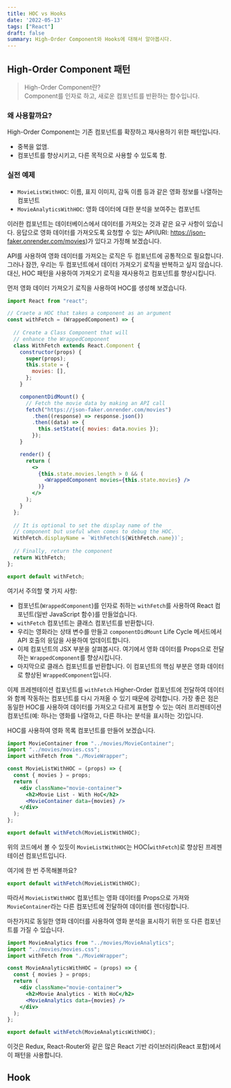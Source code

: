 ```yaml
---
title: HOC vs Hooks
date: '2022-05-13'
tags: ["React"]
draft: false
summary: High-Order Component와 Hooks에 대해서 알아봅시다.
---
```


## High-Order Component 패턴

> High-Order Component란?<br />
> Component를 인자로 하고, 새로운 컴포넌트를 반환하는 함수입니다.

### 왜 사용할까요?

High-Order Component는 기존 컴포넌트를 확장하고 재사용하기 위한 패턴입니다.

- 중복을 없앰.
- 컴포넌트를 향상시키고, 다른 목적으로 사용할 수 있도록 함.

### 실전 예제

- `MovieListWithHOC`: 이름, 표지 이미지, 감독 이름 등과 같은 영화 정보를 나열하는 컴포넌트
- `MovieAnalyticsWithHOC`: 영화 데이터에 대한 분석을 보여주는 컴포넌트

이러한 컴포넌트는 데이터베이스에서 데이터를 가져오는 것과 같은 요구 사항이 있습니다. 응답으로 영화 데이터를 가져오도록 요청할 수 있는 API(URI: https://json-faker.onrender.com/movies)가 있다고 가정해 보겠습니다.

API를 사용하여 영화 데이터를 가져오는 로직은 두 컴포넌트에 공통적으로 필요합니다. 그러나 잠깐, 우리는 두 컴포넌트에서 데이터 가져오기 로직을 반복하고 싶지 않습니다. 대신, HOC 패턴을 사용하여 가져오기 로직을 재사용하고 컴포넌트를 향상시킵니다.

먼저 영화 데이터 가져오기 로직을 ​​사용하여 HOC를 생성해 보겠습니다.

```jsx
import React from "react";

// Craete a HOC that takes a component as an argument
const withFetch = (WrappedComponent) => {
    
  // Create a Class Component that will
  // enhance the WrappedComponent 
  class WithFetch extends React.Component {
    constructor(props) {
      super(props);
      this.state = {
        movies: [],
      };
    }

    componentDidMount() {
      // Fetch the movie data by making an API call  
      fetch("https://json-faker.onrender.com/movies")
        .then((response) => response.json())
        .then((data) => {
          this.setState({ movies: data.movies });
        });
    }

    render() {
      return (
        <>
          {this.state.movies.length > 0 && (
            <WrappedComponent movies={this.state.movies} />
          )}
        </>
      );
    }
  };
  
  // It is optional to set the display name of the
  // component but useful when comes to debug the HOC.
  WithFetch.displayName = `WithFetch(${WithFetch.name})`;
  
  // Finally, return the component
  return WithFetch;
};

export default withFetch;
```

여기서 주의할 몇 가지 사항:

- 컴포넌트(`WrappedComponent`)를 인자로 취하는 `withFetch`를 사용하여 React 컴포넌트(일반 JavaScript 함수)를 만들었습니다.
- `withFetch` 컴포넌트는 클래스 컴포넌트를 반환합니다.
- 우리는 영화라는 상태 변수를 만들고 `componentDidMount` Life Cycle 메서드에서 API 호출의 응답을 사용하여 업데이트합니다.
- 이제 컴포넌트의 JSX 부분을 살펴봅시다. 여기에서 영화 데이터를 Props으로 전달하는 `WrappedComponent`를 향상시킵니다.
- 마지막으로 클래스 컴포넌트를 반환합니다. 이 컴포넌트의 핵심 부분은 영화 데이터로 향상된 `WrappedComponent`입니다.

이제 프레젠테이션 컴포넌트를 `withFetch` Higher-Order 컴포넌트에 전달하여 데이터와 함께 작동하는 컴포넌트를 다시 가져올 수 있기 때문에 강력합니다. 가장 좋은 점은 동일한 HOC를 사용하여 데이터를 가져오고 다르게 표현할 수 있는 여러 프리젠테이션 컴포넌트(예: 하나는 영화를 나열하고, 다른 하나는 분석을 표시하는 것)입니다.

HOC를 사용하여 영화 목록 컴포넌트를 만들어 보겠습니다.

```jsx
import MovieContainer from "../movies/MovieContainer";
import "../movies/movies.css";
import withFetch from "./MovieWrapper";

const MovieListWithHOC = (props) => {
  const { movies } = props;
  return (
    <div className="movie-container">
      <h2>Movie List - With HoC</h2>
      <MovieContainer data={movies} />
    </div>
  );
};

export default withFetch(MovieListWithHOC);
```

위의 코드에서 볼 수 있듯이 `MovieListWithHOC`는 HOC(`withFetch`)로 향상된 프레젠테이션 컴포넌트입니다.

여기에 한 번 주목해볼까요?

```jsx
export default withFetch(MovieListWithHOC);
```

따라서 `MovieListWithHOC` 컴포넌트는 영화 데이터를 Props으로 가져와 `MovieContainer`라는 다른 컴포넌트에 전달하여 데이터를 렌더링합니다.

마찬가지로 동일한 영화 데이터를 사용하여 영화 분석을 표시하기 위한 또 다른 컴포넌트를 가질 수 있습니다.

```jsx
import MovieAnalytics from "../movies/MovieAnalytics";
import "../movies/movies.css";
import withFetch from "./MovieWrapper";

const MovieAnalyticsWithHOC = (props) => {
  const { movies } = props;
  return (
    <div className="movie-container">
      <h2>Movie Analytics - With HoC</h2>
      <MovieAnalytics data={movies} />
    </div>
  );
};

export default withFetch(MovieAnalyticsWithHOC);
```

이것은 Redux, React-Router와 같은 많은 React 기반 라이브러리(React 포함)에서 이 패턴을 사용합니다.

## Hook